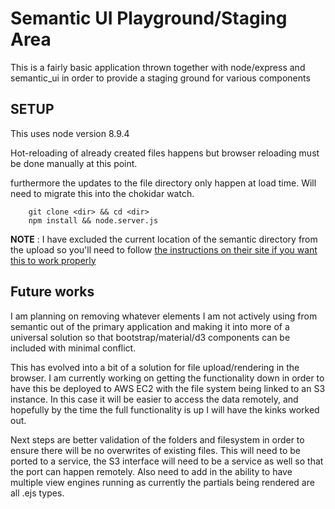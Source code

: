 # Semantic UI Playground/Staging Area

This is a fairly basic application thrown together with node/express and semantic_ui in order to provide a staging ground for various components

## SETUP

This uses node version 8.9.4

Hot-reloading of already created files happens but browser reloading must be done manually at this point. 

furthermore the updates to the file directory only happen at load time. Will need to migrate this into the chokidar watch.


```
    git clone <dir> && cd <dir>
    npm install && node.server.js
```
**NOTE** : I have excluded the current location of the semantic directory from the upload so you'll need to follow 
[the instructions on their site if you want this to work properly](https://semantic-ui.com/introduction/getting-started.html)
 

## Future works

I am planning on removing whatever elements I am not actively using from semantic out of the primary application and making it into more of a universal solution so that bootstrap/material/d3 components can be included with minimal conflict. 

This has evolved into a bit of a solution for file upload/rendering in the browser. I am currently working on getting the functionality down in order to have this be deployed to AWS EC2 with the file system being linked to an S3 instance. In this case it will be easier to access the data remotely, and hopefully by the time the full functionality is up I will have the kinks worked out.

Next steps are better validation of the folders and filesystem in order to ensure there will be no overwrites of existing files. This will need to be ported to a service, the S3 interface will need to be a service as well so that the port can happen remotely. Also need to add in the ability to have multiple view engines running as currently the partials being rendered are all .ejs types.




